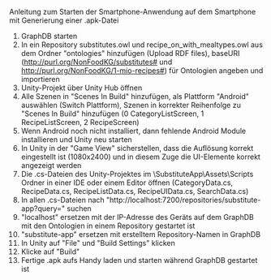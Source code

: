 Anleitung zum Starten der Smartphone-Anwendung auf dem Smartphone mit Generierung einer .apk-Datei

1. GraphDB starten
2. In ein Repository substitutes.owl und recipe_on_with_mealtypes.owl aus dem Ordner "ontologies" hinzufügen (Upload RDF files), baseURI (http://purl.org/NonFoodKG/substitutes# und http://purl.org/NonFoodKG/1-mio-recipes#) für Ontologien angeben und importieren
3. Unity-Projekt über Unity Hub öffnen
4. Alle Szenen in "Scenes In Build" hinzufügen, als Plattform "Android" auswählen (Switch Plattform), Szenen in korrekter Reihenfolge zu "Scenes In Build" hinzufügen (0 CategoryListScreen, 1 RecipeListScreen, 2 RecipeScreen)
5. Wenn Android noch nicht installiert, dann fehlende Android Module installieren und Unity neu starten
6. In Unity in der "Game View" sicherstellen, dass die Auflösung korrekt eingestellt ist (1080x2400) und in diesem Zuge die UI-Elemente korrekt angezeigt werden
7. Die .cs-Dateien des Unity-Projektes im \SubstituteApp\Assets\Scripts Ordner in einer IDE oder einem Editor öffnen (CategoryData.cs, RecipeData.cs, RecipeListData.cs, RecipeUIData.cs, SearchData.cs)
8. In allen .cs-Dateien nach "http://localhost:7200/repositories/substitute-app?query=" suchen
9. "localhost" ersetzen mit der IP-Adresse des Geräts auf dem GraphDB mit den Ontologien in einem Repository gestartet ist
10. "substitute-app" ersetzen mit erstelltem Repository-Namen in GraphDB
11. In Unity auf "File" und "Build Settings" klicken
12. Klicke auf "Build"
13. Fertige .apk aufs Handy laden und starten während GraphDB gestartet ist
